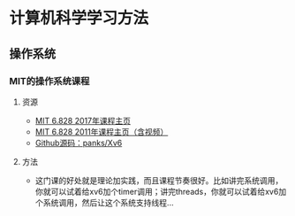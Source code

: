 # 计算机科学学习方法

## 操作系统

### MIT的操作系统课程

1. 资源
    * [MIT 6.828 2017年课程主页](https://pdos.csail.mit.edu/6.828/2017/schedule.html)
    * [MIT 6.828 2011年课程主页（含视频）](https://pdos.csail.mit.edu/6.828/2011/schedule.html)
    * [Github源码：panks/Xv6](https://github.com/panks/Xv6)

2. 方法
    * 这门课的好处就是理论加实践，而且课程节奏很好。比如讲完系统调用，你就可以试着给xv6加个timer调用；讲完threads，你就可以试着给xv6加个系统调用，然后让这个系统支持线程...
